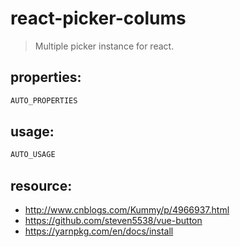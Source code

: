 # react-picker-colums
> Multiple picker instance for react.


## properties:
```javascript
AUTO_PROPERTIES
```

## usage:
```jsx
AUTO_USAGE
```



## resource:
+ http://www.cnblogs.com/Kummy/p/4966937.html
+ https://github.com/steven5538/vue-button
+ https://yarnpkg.com/en/docs/install

